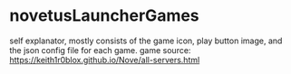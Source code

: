 # novetusLauncherGames
self explanator, mostly consists of the game icon, play button image, and the json config file for each game. game source: https://keith1r0blox.github.io/Nove/all-servers.html
